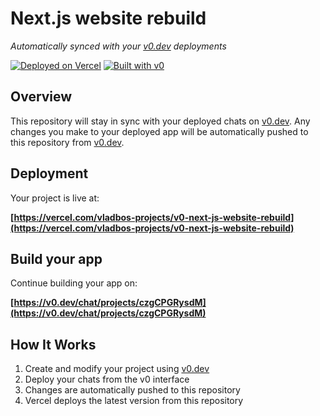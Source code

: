 # Next.js website rebuild

*Automatically synced with your [v0.dev](https://v0.dev) deployments*

[![Deployed on Vercel](https://img.shields.io/badge/Deployed%20on-Vercel-black?style=for-the-badge&logo=vercel)](https://vercel.com/vladbos-projects/v0-next-js-website-rebuild)
[![Built with v0](https://img.shields.io/badge/Built%20with-v0.dev-black?style=for-the-badge)](https://v0.dev/chat/projects/czgCPGRysdM)

## Overview

This repository will stay in sync with your deployed chats on [v0.dev](https://v0.dev).
Any changes you make to your deployed app will be automatically pushed to this repository from [v0.dev](https://v0.dev).

## Deployment

Your project is live at:

**[https://vercel.com/vladbos-projects/v0-next-js-website-rebuild](https://vercel.com/vladbos-projects/v0-next-js-website-rebuild)**

## Build your app

Continue building your app on:

**[https://v0.dev/chat/projects/czgCPGRysdM](https://v0.dev/chat/projects/czgCPGRysdM)**

## How It Works

1. Create and modify your project using [v0.dev](https://v0.dev)
2. Deploy your chats from the v0 interface
3. Changes are automatically pushed to this repository
4. Vercel deploys the latest version from this repository